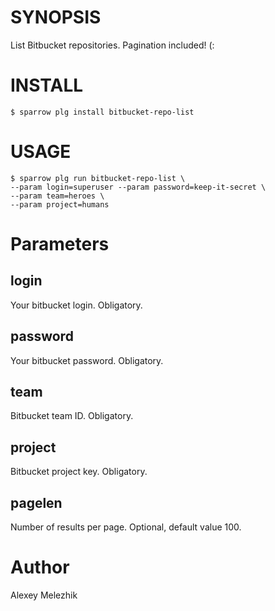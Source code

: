 # SYNOPSIS

List Bitbucket repositories. Pagination included! (:


# INSTALL


    $ sparrow plg install bitbucket-repo-list

# USAGE

    $ sparrow plg run bitbucket-repo-list \
    --param login=superuser --param password=keep-it-secret \
    --param team=heroes \
    --param project=humans

# Parameters

## login

Your bitbucket login. Obligatory.

## password

Your bitbucket password. Obligatory.

## team

Bitbucket team ID. Obligatory.

## project

Bitbucket project key. Obligatory.

## pagelen

Number of results per page. Optional, default value 100.

# Author

Alexey Melezhik
